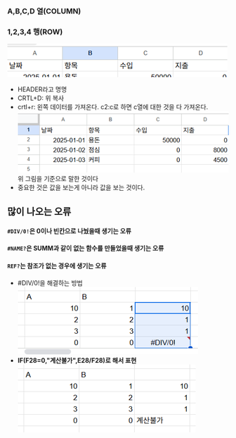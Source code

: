 ### A,B,C,D 열(COLUMN)
### 1,2,3,4 행(ROW)
![alt text](image.png) 
- HEADER라고 명명
- CRTL+D: 위 복사
- crtl+r: 왼쪽 데이터를 가져온다.
c2:c로 하면 c열에 대한 것을 다 가져온다. 
![alt text](image-1.png)
위 그림을 기준으로 말한 것이다 
- 중요한 것은 값을 보는게 아니라 값을 보는 것이다.
## 많이 나오는 오류 
#### `#DIV/0!`은 0이나 빈칸으로 나눴을때 생기는 오류
#### `#NAME?`은 SUMM과 같이 없는 함수를 만들었을때 생기는 오류
#### `REF?`는 참조가 없는 경우에 생기는 오류
- #DIV/0!을 해결하는 방법 ![alt text](image-2.png)
- **IF(F28=0,"계산불가",E28/F28)로 해서 표현** ![alt text](image-3.png)

